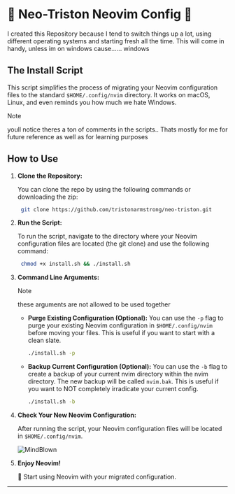 # 🚀 Neo-Triston Neovim Config 🚀
I created this Repository because I tend to switch things up a lot, using different operating systems and starting fresh all the time. This will come in handy, unless im on windows cause...... windows

## The Install Script
This script simplifies the process of migrating your Neovim configuration files to the standard `$HOME/.config/nvim` directory. It works on macOS, Linux, and even reminds you how much we hate Windows.
> [!NOTE]
> youll notice theres a ton of comments in the scripts.. Thats mostly for me for future reference as well as for learning purposes

## How to Use

1. **Clone the Repository:**

   You can clone the repo by using the following commands or downloading the zip:

   ```bash
    git clone https://github.com/tristonarmstrong/neo-triston.git
   ```

2. **Run the Script:**

   To run the script, navigate to the directory where your Neovim configuration files are located (the git clone) and use the following command:

   ```bash
    chmod +x install.sh && ./install.sh
   ```

3. **Command Line Arguments:**

   > [!NOTE]
   > these arguments are not allowed to be used together
    
   - **Purge Existing Configuration (Optional):**
        You can use the `-p` flag to purge your existing Neovim configuration in `$HOME/.config/nvim` before moving your files. This is useful if you want to start with a clean slate.
      ```bash
      ./install.sh -p
      ```
    - **Backup Current Configuration (Optional):**
        You can use the `-b` flag to create a backup of your current nvim directory within the nvim directory. The new backup will be called `nvim.bak`. This is useful if you want to NOT completely irradicate your current config.
      ```bash
      ./install.sh -b
      ```

4. **Check Your New Neovim Configuration:**

   After running the script, your Neovim configuration files will be located in `$HOME/.config/nvim`.

   ![MindBlown](https://media2.giphy.com/media/26ufdipQqU2lhNA4g/giphy.gif)

5. **Enjoy Neovim!**

   🚀 Start using Neovim with your migrated configuration.

---
